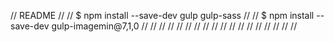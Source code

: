// README
//
// $ npm install --save-dev gulp gulp-sass
//
// $ npm install --save-dev gulp-imagemin@7,1,0
//
// 
//
// 
//
// 
//
// 
//
// 
//
// 
//
// 
//
// 
//
// 
